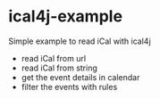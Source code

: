 ical4j-example
==============

Simple example to read iCal with ical4j

* read iCal from url
* read iCal from string
* get the event details in calendar
* filter the events with rules
